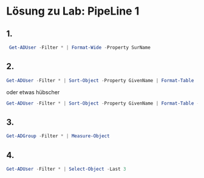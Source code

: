 # Lösung zu Lab: PipeLine 1

## 1.
```powershell
 Get-ADUser -Filter * | Format-Wide -Property SurName
```

## 2. 
```powershell
Get-ADUser -Filter * | Sort-Object -Property GivenName | Format-Table
```

oder etwas hübscher
```powershell
Get-ADUser -Filter * | Sort-Object -Property GivenName | Format-Table -Property GivenName,SurName,Name
```

## 3.
```powershell
Get-ADGroup -Filter * | Measure-Object
```

## 4.
```powershell
Get-ADUser -Filter * | Select-Object -Last 3
```
